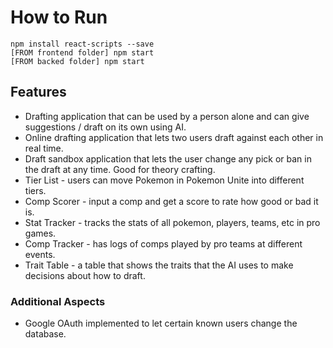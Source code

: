 # How to Run

```
npm install react-scripts --save
[FROM frontend folder] npm start
[FROM backed folder] npm start
```

## Features
- Drafting application that can be used by a person alone and can give suggestions / draft on its own using AI.
- Online drafting application that lets two users draft against each other in real time.
- Draft sandbox application that lets the user change any pick or ban in the draft at any time. Good for theory crafting.
- Tier List - users can move Pokemon in Pokemon Unite into different tiers.
- Comp Scorer - input a comp and get a score to rate how good or bad it is.
- Stat Tracker - tracks the stats of all pokemon, players, teams, etc in pro games.
- Comp Tracker - has logs of comps played by pro teams at different events.
- Trait Table - a table that shows the traits that the AI uses to make decisions about how to draft. 

### Additional Aspects
- Google OAuth implemented to let certain known users change the database.
